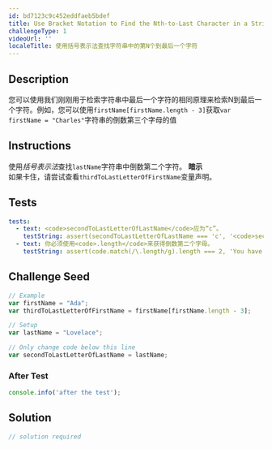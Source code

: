 ```yaml
---
id: bd7123c9c452eddfaeb5bdef
title: Use Bracket Notation to Find the Nth-to-Last Character in a String
challengeType: 1
videoUrl: ''
localeTitle: 使用括号表示法查找字符串中的第N个到最后一个字符
---
```


## Description
<section id="description">您可以使用我们刚刚用于检索字符串中最后一个字符的相同原理来检索N到最后一个字符。例如，您可以使用<code>firstName[firstName.length - 3]</code>获取<code>var firstName = &quot;Charles&quot;</code>字符串的倒数第三个字母的值</section>

## Instructions
<section id="instructions">使用<dfn>括号表示法</dfn>查找<code>lastName</code>字符串中倒数第二个字符。 <strong>暗示</strong> <br>如果卡住，请尝试查看<code>thirdToLastLetterOfFirstName</code>变量声明。 </section>

## Tests
<section id='tests'>

```yml
tests:
  - text: <code>secondToLastLetterOfLastName</code>应为“c”。
    testString: assert(secondToLastLetterOfLastName === 'c', '<code>secondToLastLetterOfLastName</code> should be "c".');
  - text: 你必须使用<code>.length</code>来获得倒数第二个字母。
    testString: assert(code.match(/\.length/g).length === 2, 'You have to use <code>.length</code> to get the second last letter.');

```

</section>

## Challenge Seed
<section id='challengeSeed'>

<div id='js-seed'>

```js
// Example
var firstName = "Ada";
var thirdToLastLetterOfFirstName = firstName[firstName.length - 3];

// Setup
var lastName = "Lovelace";

// Only change code below this line
var secondToLastLetterOfLastName = lastName;

```

</div>


### After Test
<div id='js-teardown'>

```js
console.info('after the test');
```

</div>

</section>

## Solution
<section id='solution'>

```js
// solution required
```
</section>
